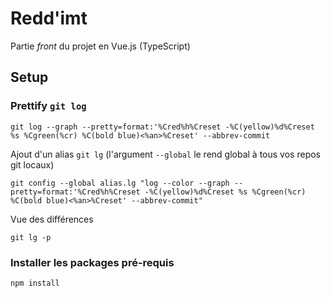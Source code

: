 # Redd'imt

Partie _front_ du projet en Vue.js (TypeScript)

## Setup

### Prettify `git log`
```
git log --graph --pretty=format:'%Cred%h%Creset -%C(yellow)%d%Creset %s %Cgreen(%cr) %C(bold blue)<%an>%Creset' --abbrev-commit
```
Ajout d'un alias `git lg` (l'argument `--global` le rend global à tous vos repos git locaux)
```
git config --global alias.lg "log --color --graph --pretty=format:'%Cred%h%Creset -%C(yellow)%d%Creset %s %Cgreen(%cr) %C(bold blue)<%an>%Creset' --abbrev-commit"
```
Vue des différences
```
git lg -p
```

### Installer les packages pré-requis
```
npm install
```